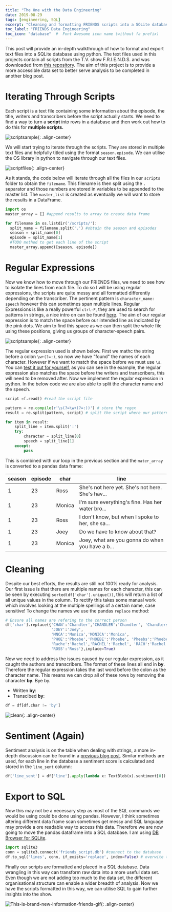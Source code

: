 ```yaml
---
title: "The One with the Data Engineering"
date: 2019-08-29
tags: [engineering, SQL]
excerpt: "Cleaning and formatting FRIENDS scripts into a SQLite database"
toc_label: "FRIENDS Data Engineering"
toc_icon: "database"  #  Font Awesome icon name (without fa prefix)
---
```


This post will provide an in-depth walkthrough of how to format and export text files into a SQLite database using python. The text files used in this projects contain all scripts from the T.V. show F.R.I.E.N.D.S. and was downloaded from [this repository](https://fangj.github.io/friends/). The aim of this project is to provide a more accessible data set to better serve analysis to be completed in another blog post. 

# Iterating Through Scripts

Each script is a text file containing some information about the episode, the title, writers and transcribers before the script actually starts. We need to find a way to turn a **script** into rows in a database and then work out how to do this for **multiple scripts.** 

![scriptsample](../assets/images/friends/scriptsample.png){: .align-center}

We will start trying to iterate through the scripts. They are stored in multiple text files and helpfully titled using the format `season.episode`. We can utilise the OS library in python to navigate through our text files. 

![scriptfiles](../assets/images/friends/scriptfiles.png){: .align-center}

As it stands, the code below will iterate through all the files in our `scripts` folder to obtain the `filename`. This filename is then split using the `.` separator and those numbers are stored in variables to be appended to the master list. The `master_list` is created as eventually we will want to store the results in a DataFrame.

```python
import os
master_array = [] #append results to array to create data frame

for filename in os.listdir('/scripts/'):
  split_name = filename.split('.') #obtain the season and episodes
  season = split_name[0]   
  episode = split_name[1]
  #TODO method to get each line of the script
  master_array.append([season, episode])
```



# Regular Expressions

Now we know how to move through our FRIENDS files, we need to see how to isolate the lines from each file. To do so I will be using regular expressions, the scripts are quite messy and all formatted differently depending on the transcriber. The pertinent pattern is  `character_name: speech` however this can sometimes span multiple lines. Regular Expressions is like a really powerful `ctrl-F`, they are used to search for patterns in strings, a nice intro on can be found [here](https://medium.com/front-end-weekly/a-practical-beginners-guide-to-regex-regular-expressions-2faccbda117d). The aim of our regular expression is to match the space before our intended line as indicated by the pink dots. We aim to find this space as we can then split the whole file using these positions, giving us groups of character-speech pairs.

![scriptsample](../assets/images/friends/scriptsample_regex.png){: .align-center}

The regular expression used is shown below. First we mathc the string before a colon `\w+(?=:)`, so now we have "found" the names of each character. However if we want to match the space before we must use `\s`. You can [test it out for yourself](https://regex101.com/r/GFOGbq/2), as you can see in the example, the regular expression also  matches the space before the writers and transcribers, this will need to be removed after. Now we implement the regular expression in python. In the below code we are also able to split the character name and the speech.

```python
script =f.read() #read the script file

pattern = re.compile(r'\s(?=\w+(?=:))') # store the regex
result = re.split(pattern, script) # split the script where our pattern matched (pink dot)

for item in result:
    split_line = item.split(':')
    try:
        character = split_line[0]
        speech = split_line[1]
    except:
        pass
```

This is combined with our loop in the previous section and the `mater_array` is converted to a pandas data frame: 

| **season** | **episode** | **char** | **line**                                         |
| ---------- | ----------- | -------- | ------------------------------------------------ |
| 1          | 23          | Ross     | She's not here yet. She's not here. She's hav... |
| 1          | 23          | Monica   | I'm sure everything's fine. Has her water bro... |
| 1          | 23          | Ross     | I don't know, but when I spoke to her, she sa... |
| 1          | 23          | Joey     | Do we have to know about that?                   |
| 1          | 23          | Monica   | Joey, what are you gonna do when you have a b... |

# Cleaning 

Despite our best efforts, the results are still not 100% ready for analysis. Our first issue is that there are multiple names for each character, this can be seen by executing `sorted(df['char'].unique())`, this will return a list of all unique values in the column. To rectify this takes some manual work which involves looking at the multiple spellings of a certain name, case sensitive! To change the names we use the pandas `replace` method:

```python
# Ensure all names are refering to the correct person
df['char'].replace({'CHAN':'Chandler','CHANDLER':'Chandler', 'Chandlers':'Chandler',
                    'JOEY':'Joey',
                    'MNCA':'Monica','MONICA':'Monica',
                    'PHOE':'Phoebe','PHOEBE':'Phoebe', 'Pheebs':'Phoebe',
                    'Rache':'Rachel','RACHEL':'Rachel', 'RACH':'Rachel',
                    'ROSS':'Ross'},inplace=True)
```

Now we need to address the issues caused by our regular expression, as it caught the authors and transcribers. The format of these lines all end in **by**. Therefore the regular expression takes the last word before the colon as the character name. This means we can drop all of these rows by removing the character **by**. Bye by.

- Written **by**:
- Transcibed **by**:

```python
df = df[df.char != 'by']
```



![clean](../assets/images/friends/clean.gif){: .align-center}

# Sentiment (Again)

Sentiment analysis is on the table when dealing with strings, a more in-depth discussion can be found in a [previous blog post](https://quotennial.github.io/loveisland/). Similar methods are used, for each line in the database a sentiment score is calculated and stored in the `line_sent` column:

```python
df['line_sent'] = df['line'].apply(lambda x: TextBlob(x).sentiment[0])
```

# Export to SQL

Now this may not be a necessary step as most of the SQL commands we would be using could be done using pandas. However, I think sometimes altering different data frame scan sometimes get messy and SQL  language may provide a ore readable way to access this data. Therefore we are now going to move the pandas dataframe into a SQL database. I am using [DB Browser for SQLite](https://sqlitebrowser.org).

```python
import sqlite3
conn = sqlite3.connect('friends_script.db') #connect to the database
df.to_sql('lines', conn, if_exists='replace', index=False) # overwite the lines table
```

Finally our scripts are formatted and placed in a SQL database. Data wrangling in this way can transform raw data into a more useful data set. Even though we are not adding too much to the data set, the different organisational structure can enable a wider breadth of analysis. Now we have the scripts formatted in this way, we can utilise SQL to gain further insights into the show.



  ![This-is-brand-new-information-friends-gif](../assets/images/friends/This-is-brand-new-information-friends-gif.gif){: .align-center}
